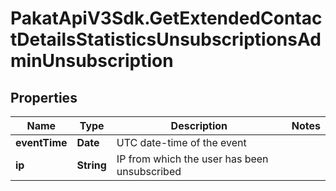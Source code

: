 # PakatApiV3Sdk.GetExtendedContactDetailsStatisticsUnsubscriptionsAdminUnsubscription

## Properties
Name | Type | Description | Notes
------------ | ------------- | ------------- | -------------
**eventTime** | **Date** | UTC date-time of the event | 
**ip** | **String** | IP from which the user has been unsubscribed | 


